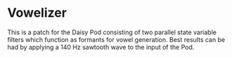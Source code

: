 # Vowelizer


This is a patch for the Daisy Pod consisting of two parallel state variable filters which function as formants for vowel generation. Best results can be had by applying a 140 Hz sawtooth wave to the input of the Pod.
